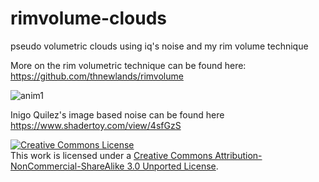 # rimvolume-clouds
pseudo volumetric clouds using iq's noise and my rim volume technique

More on the rim volumetric technique can be found here: https://github.com/thnewlands/rimvolume

![anim1](http://imgur.com/NqEgx95.gif)

Inigo Quilez's image based noise can be found here https://www.shadertoy.com/view/4sfGzS

<a rel="license" href="http://creativecommons.org/licenses/by-nc-sa/3.0/"><img alt="Creative Commons License" style="border-width:0" src="https://i.creativecommons.org/l/by-nc-sa/3.0/88x31.png" /></a><br />This work is licensed under a <a rel="license" href="http://creativecommons.org/licenses/by-nc-sa/3.0/">Creative Commons Attribution-NonCommercial-ShareAlike 3.0 Unported License</a>.
